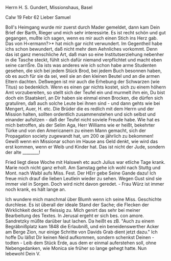 Herrn H. S. Gundert, Missionshaus, Basel

 Calw 19 Febr 62
Lieber Samuel

Boll's Heimgang wurde mir zuerst durch Mader gemeldet, dann kam Dein Brief der Barth, Rieger und mich sehr interessirte. Es ist recht schön und gut gegangen, mußte ich sagen, wenn es mir auch einen Stich ins Herz gab. 
Das von H<ermann?>* hat mich gar nicht verwundert. Im Gegentheil habe ichs schon bewundert, daß nicht mehr dem Aehnliches vorkommt. Denn das ist ganz menschliche Art, daß man so eine Institutserziehung nebenher in die Tasche steckt, fühlt sich dafür niemand verpflichtet und macht eben seine carriŠre. Da ists was anderes wie ich schon habe arme Studenten gesehen, die sich bei jedem Stück Brod, bei jedem Buch besonnen haben, ob es auch für sie da sei, weil sie an den kleinen Beutel und an die armen Eltern dachten. Deßwegen ist mir auch die Erhebung der Schwarzen (wie Titus) so bedenklich. Wenn es einen gar nichts kostet, sich zu einem höhern Amt vorzubereiten, so stellt sich der Teufel ein und murmelt ihm ein, Du bist doch ein Staatskerl, an Dir haben sie einmal einen Brocken, die dürfen sich gratuliren, daß auch solche Leute bei ihnen sind - und dann gehts wie bei Mengert, Auer, H. etc. Die Brüder die es redlich mit dem Herrn und der Mission halten, sollten ordentlich zusammenstehen und sich selbst und einander aufsitzen - daß der Teufel nicht soviele Freude habe. Wie hat es mich betroffen, als der Selim Aga, Herr Williams wie er heißt, bekehrter Türke und von den Americanern zu einem Mann gemacht, sich der Propagation society zugewandt hat, um 200 œ jährlich zu bekommen! Gewiß wenn ein Missionar schon im Hause ans Geld denkt, wie wird das erst kommen, wenn er Weib und Kinder hat. Das ist nicht der Jude, sondern der alte ________!

Fried liegt diese Woche mit Halsweh etc auch Julius war etliche Tage krank. Marie noch nicht ganz erholt. Am Samstag gehe ich wohl nach Stuttg und Mont. nach Waibl aufs Miss. Fest. Der HErr gebe Seine Gande dazu! Ich freue mich drauf die lieben Leutlein wieder zu sehen. Wegen Gust sind sie immer viel in Sorgen. Doch wird nicht davon geredet. - Frau Würz ist immer noch krank, es hält lange an.

Ich wundere mich manchmal über Blumh wenn ich seine Miss. Geschichte durchlese. Es ist überall der ideale Stand der Sache; die Flecken der Wirklichkeit deckt er fleissig zu. Mich genirt das sehr bei meiner Bearbeitung des Textes. In Jerusal ergeht er sich bes. con amore. Sandretzky müßte darüber laut lachen. Da heißt es zB. "Auch zu einem Begräbnißplatz kam 1848 die Erlaubniß, und ein beneidenswerther Acker am Berge Zion, nur einige Schritte von Davids Grab dient jetzt dazu." Ich hoffe Du läßst Dir keinen Neid aufkommen, sondern schenkst Deinen - todten - Leib dem Stück Erde, aus dem er einmal auferstehen soll, ohne Nebengedanken, wie Monica sie früher so lange gehegt hatte. Nun lebewohl
 Dein V.
